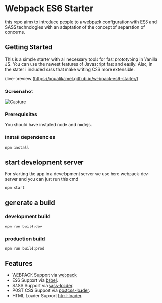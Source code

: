 # Webpack ES6 Starter

this repo aims to introduce people to a webpack configuration with ES6 and SASS technologies with an adaptation of the concept of separation of concerns.

## Getting Started

This is a simple starter with all necessary tools for fast prototyping in Vanilla JS. You can use the newest features of Javascript fast and easily. Also, in the stater i included sass that make writing CSS more extensible.

(live-preview)(https://boualikamel.github.io/webpack-es6-starter/)
### Screenshot
![Capture](https://user-images.githubusercontent.com/37594056/72417120-7fec0980-3778-11ea-89ba-4253a952cd26.PNG)

### Prerequisites
You should have installed node and nodejs.


### install dependencies
```
npm install
```

## start development server 
For starting the app in a development server we use here webpack-dev-server and you can just run this cmd
```
npm start
```


## generate a build 
### development build 
```
npm run build:dev
```

### production build 
```
npm run build:prod
```

## Features
* WEBPACK Support via [webpack](https://webpack.js.org/)
* ES6 Support via [babel](https://babeljs.io/).
* SASS Support via [sass-loader](https://github.com/jtangelder/sass-loader).
* POST CSS Support via [postcss-loader](https://github.com/postcss/postcss-loader).
* HTML Loader Support [html-loader](https://github.com/webpack-contrib/html-loader).
